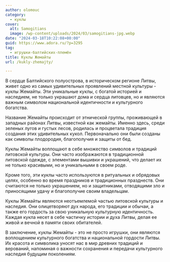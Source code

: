 ```yaml
---
author: olomouc
category:
  - куклы
cover:
  alt: Samogitians
  image: /wp-content/uploads/2024/03/samogitians-jpg.webp
date: "2024-03-18T10:22:08+00:00"
guid: https://www.adora.ru/?p=3295
tag:
  - игрушки-балтийских-племён
title: Куклы Жемайты
url: /kukly-zhemajty/

---
```

В сердце Балтийского полуострова, в историческом регионе Литвы, живет одно из самых удивительных проявлений местной культуры \- куклы Жемайты. Эти уникальные куклы, с богатой историей и наследием, не только украшают дома и сердца литовцев, но и являются важным символом национальной идентичности и культурного богатства.

Название Жемайты происходит от этнической группы, проживающей в западных районах Литвы, известной как жемайты. Именно здесь, среди зеленых лугов и густых лесов, родилась и процветала традиция создания этих удивительных кукол. Первоначально они были созданы как символы плодородия, благополучия и защиты от бед.

Куклы Жемайты воплощают в себе множество символов и традиций литовской культуры. Они часто изображаются в традиционной литовской одежде, с элементами вышивки и украшений, что делает их не только красивыми, но и уникальными в своем роде.

Кроме того, эти куклы часто используются в ритуальных и обрядовых целях, особенно во время праздников и традиционных празднеств. Они считаются не только украшением, но и защитниками, отводящими зло и приносящими удачу и благополучие своим владельцам.

Куклы Жемайты являются неотъемлемой частью литовской культуры и наследия. Они олицетворяют дух народа, его традиции и обычаи, а также его гордость за свою уникальную культурную идентичность. Каждая кукла несет в себе частичку истории и духа Литвы, делая ее живой и вечной в памяти своих обитателей.

В заключение, куклы Жемайты \- это не просто игрушки, они являются воплощением культурного богатства и национальной гордости Литвы. Их красота и символика уносят нас в мир древних традиций и верований, напоминая о важности сохранения и передачи культурного наследия будущим поколениям.
